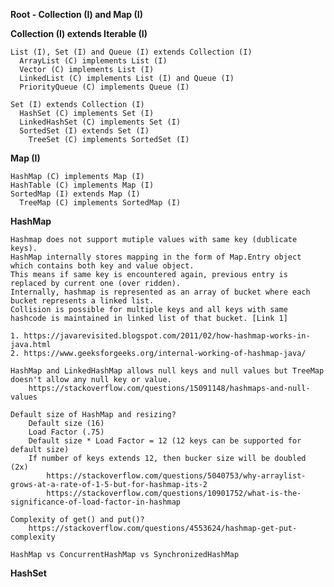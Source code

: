 
**Root - Collection (I) and Map (I)**

**Collection (I) extends Iterable (I)**
    
    List (I), Set (I) and Queue (I) extends Collection (I) 
      ArrayList (C) implements List (I)
      Vector (C) implements List (I)
      LinkedList (C) implements List (I) and Queue (I)
      PriorityQueue (C) implements Queue (I)

    Set (I) extends Collection (I)
      HashSet (C) implements Set (I)
      LinkedHashSet (C) implements Set (I)
      SortedSet (I) extends Set (I)
        TreeSet (C) implements SortedSet (I)
        
**Map (I)**
    
    HashMap (C) implements Map (I)
    HashTable (C) implements Map (I)
    SortedMap (I) extends Map (I)
      TreeMap (C) implements SortedMap (I)

**HashMap**

    Hashmap does not support mutiple values with same key (dublicate keys). 
    HashMap internally stores mapping in the form of Map.Entry object which contains both key and value object.
    This means if same key is encountered again, previous entry is replaced by current one (over ridden).
    Internally, hashmap is represented as an array of bucket where each bucket represents a linked list.
    Collision is possible for multiple keys and all keys with same hashcode is maintained in linked list of that bucket. [Link 1]
  
    1. https://javarevisited.blogspot.com/2011/02/how-hashmap-works-in-java.html
    2. https://www.geeksforgeeks.org/internal-working-of-hashmap-java/
    
    HashMap and LinkedHashMap allows null keys and null values but TreeMap doesn't allow any null key or value.
        https://stackoverflow.com/questions/15091148/hashmaps-and-null-values
    
    Default size of HashMap and resizing? 
        Default size (16)  
        Load Factor (.75)
        Default size * Load Factor = 12 (12 keys can be supported for default size)
        If number of keys extends 12, then bucker size will be doubled (2x) 
            https://stackoverflow.com/questions/5040753/why-arraylist-grows-at-a-rate-of-1-5-but-for-hashmap-its-2
            https://stackoverflow.com/questions/10901752/what-is-the-significance-of-load-factor-in-hashmap
    
    Complexity of get() and put()? 
        https://stackoverflow.com/questions/4553624/hashmap-get-put-complexity
    
    HashMap vs ConcurrentHashMap vs SynchronizedHashMap 
      
**HashSet**


